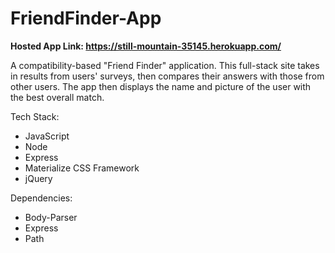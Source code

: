 # FriendFinder-App

<strong>Hosted App Link: https://still-mountain-35145.herokuapp.com/</strong>

A compatibility-based "Friend Finder" application. This full-stack site takes in results from users' surveys, then compares their answers with those from other users. The app then displays the name and picture of the user with the best overall match.

Tech Stack:

  - JavaScript
  - Node
  - Express
  - Materialize CSS Framework
  - jQuery

Dependencies:

  - Body-Parser
  - Express
  - Path
